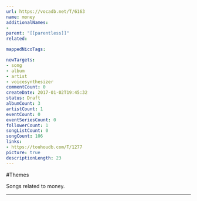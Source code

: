 ```yaml
---
url: https://vocadb.net/T/6163
name: money
additionalNames: 
- 
parent: "[[parentless]]"
related:

mappedNicoTags:

newTargets:
- song
- album
- artist
- voicesynthesizer
commentCount: 0
createDate: 2017-01-02T19:45:32
status: Draft
albumCount: 3
artistCount: 1
eventCount: 0
eventSeriesCount: 0
followerCount: 1
songListCount: 0
songCount: 106
links: 
- https://touhoudb.com/T/1277
picture: true
descriptionLength: 23
---
```


#Themes

Songs related to money.

---

